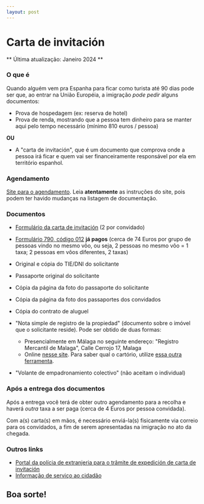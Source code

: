 ```yaml
---
layout: post
---
```

# Carta de invitación

** Última atualização: Janeiro 2024 **

### O que é

Quando alguém vem pra Espanha para ficar como turista até 90 dias pode ser que, ao entrar na União Européia, a imigração *pode pedir* alguns documentos:

- Prova de hospedagem (ex: reserva de hotel)
- Prova de renda, mostrando que a pessoa tem dinheiro para se manter aqui pelo tempo necessário (mínimo 810 euros / pessoa)

**OU**

- A "carta de invitación", que é um documento que comprova onde a pessoa irá ficar e quem vai ser financeiramente responsável por ela em território espanhol.


### Agendamento

[Site para o agendamento](https://icp.administracionelectronica.gob.es/icpco/acInfo). Leia **atentamente** as instruções do site, pois podem ter havido mudanças na listagem de documentação.


### Documentos

- [Formulário da carta de invitación](https://sede.policia.gob.es/portalCiudadano/sede_electronica/extranjeria/carta_invitacion.pdf) (2 por convidado)

- [Formulário 790, código 012](https://sede.policia.gob.es/Tasa790_012/) **já pagos** (cerca de 74 Euros por grupo de pessoas vindo no mesmo vôo, ou seja, 2 pessoas no mesmo vôo = 1 taxa; 2 pessoas em vôos diferentes, 2 taxas)

- Original e cópia do TIE/DNI do solicitante
- Passaporte original do solicitante
- Cópia da página da foto do passaporte do solicitante
- Cópia da página da foto dos passaportes dos convidados
- Cópia do contrato de aluguel
- "Nota simple de registro de la propiedad" (documento sobre o imóvel que o solicitante reside). Pode ser obtido de duas formas:
    - Presencialmente em Málaga no seguinte endereço: "Registro Mercantil de Malaga", Calle Cerrojo 17, Malaga 
    - Online [nesse site](https://sede.registradores.org/site/invitado/propiedad/busqueda?nr=true#cruidufirhelp). Para saber qual o cartório, utilize [essa outra ferramenta](https://geoportal.registradores.org/).
- "Volante de empadronamiento colectivo" (não aceitam o individual)


### Após a entrega dos documentos

Após a entrega você terá de obter outro agendamento para a recolha e haverá *outra* taxa a ser paga (cerca de 4 Euros por pessoa convidada).

Com a(s) carta(s) em mãos, é necessário enviá-la(s) fisicamente via correio para os convidados, a fim de serem apresentadas na imigração no ato da chegada.


### Outros links

- [Portal da polícia de extranjeria para o trâmite de expedición de carta de invitación](https://sede.policia.gob.es/portalCiudadano/_es/tramites_extranjeria_tramite_autorizacionexpedicion_cartainvitacion.php)
- [Informação de serviço ao cidadão](https://www.interior.gob.es/opencms/es/servicios-al-ciudadano/tramites-y-gestiones/extranjeria/regimen-general/carta-de-invitacion/)

## Boa sorte!
